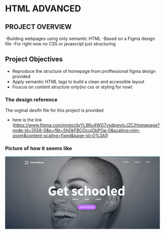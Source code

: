# HTML ADVANCED

## PROJECT OVERVIEW

-Building webpages using only semantic HTML
-Based on a Figma design file 
-For right now no CSS or javascript just structuring

## Project Objectives

- Reproduce the structure of homepage from proffessional figma design provided
- Apply semantic HTML tags to build a clean and accessible layout
- Foucus on content structure only(no css or styling for now)

### The design reference 

The orginal desifn file for this project is provided
- here is the link (https://www.figma.com/proto/dyYL6Ku4WG7vsdpwvlcJZC/Homepage?node-id=3558-0&p=f&t=ShDkFBCOcujObPOa-0&scaling=min-zoom&content-scaling=fixed&page-id=0%3A1)

### Picture of how it seems like 

![Design Preview](./preview.png)

